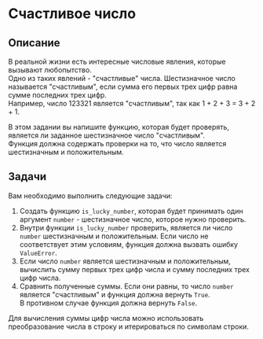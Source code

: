 # Счастливое число

## Описание
В реальной жизни есть интересные числовые явления, которые вызывают любопытство.  
Одно из таких явлений - "счастливые" числа. Шестизначное число называется "счастливым", если сумма его первых трех цифр равна сумме последних трех цифр.  
Например, число 123321 является "счастливым", так как 1 + 2 + 3 = 3 + 2 + 1.

В этом задании вы напишите функцию, которая будет проверять, является ли заданное шестизначное число "счастливым".  
Функция должна содержать проверки на то, что число является шестизначным и положительным.

## Задачи
Вам необходимо выполнить следующие задачи:

1. Создать функцию `is_lucky_number`, которая будет принимать один аргумент `number` - шестизначное число, которое нужно проверить.
2. Внутри функции `is_lucky_number` проверить, является ли число `number` шестизначным и положительным. Если число не соответствует этим условиям, функция должна вызвать ошибку `ValueError`.
3. Если число `number` является шестизначным и положительным, вычислить сумму первых трех цифр числа и сумму последних трех цифр числа.
4. Сравнить полученные суммы. Если они равны, то число `number` является "счастливым" и функция должна вернуть `True`.  
   В противном случае функция должна вернуть `False`.

<div class="hint">
  Для вычисления суммы цифр числа можно использовать преобразование числа в строку и итерироваться по символам строки.
</div>
